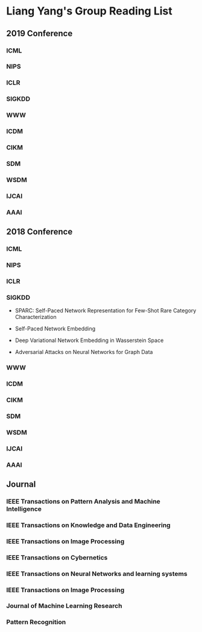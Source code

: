 # Liang Yang's Group Reading List

## 2019 Conference

### ICML

### NIPS

### ICLR

### SIGKDD

### WWW

### ICDM

### CIKM

### SDM

### WSDM

### IJCAI

### AAAI


## 2018 Conference

### ICML

### NIPS

### ICLR

### SIGKDD
* SPARC: Self-Paced Network Representation for Few-Shot Rare Category Characterization

* Self-Paced Network Embedding

* Deep Variational Network Embedding in Wasserstein Space

* Adversarial Attacks on Neural Networks for Graph Data


### WWW

### ICDM

### CIKM

### SDM

### WSDM

### IJCAI

### AAAI


## Journal

### IEEE Transactions on Pattern Analysis and Machine Intelligence


### IEEE Transactions on Knowledge and Data Engineering


### IEEE Transactions on Image Processing


### IEEE Transactions on Cybernetics


### IEEE Transactions on Neural Networks and learning systems


### IEEE Transactions on Image Processing


### Journal of Machine Learning Research


### Pattern Recognition